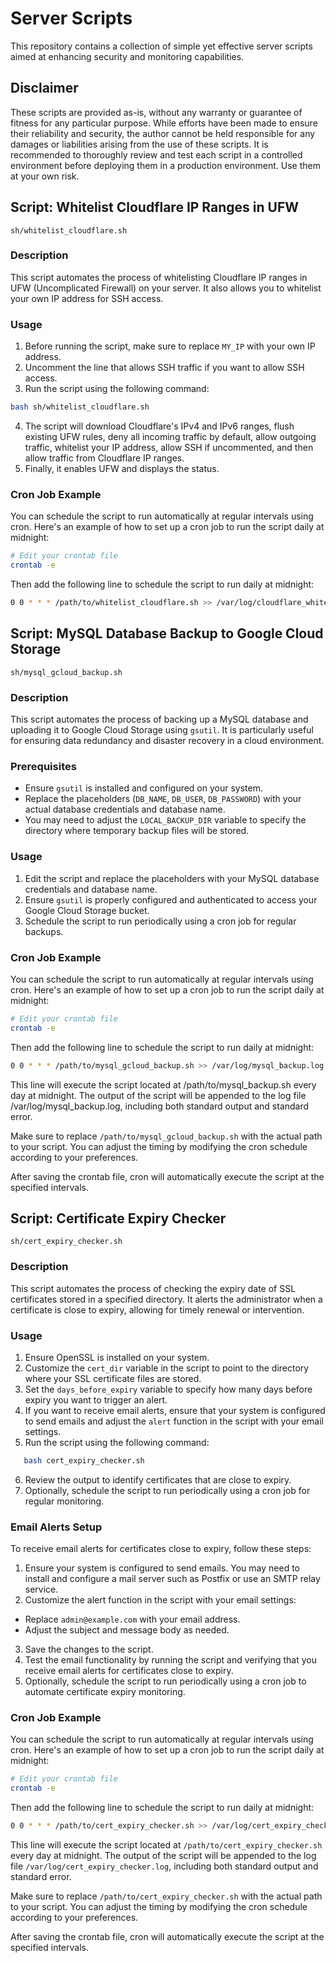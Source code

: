 # Server Scripts

This repository contains a collection of simple yet effective server scripts aimed at enhancing security and monitoring capabilities.

## Disclaimer

These scripts are provided as-is, without any warranty or guarantee of fitness for any particular purpose. While efforts have been made to ensure their reliability and security, the author cannot be held responsible for any damages or liabilities arising from the use of these scripts. It is recommended to thoroughly review and test each script in a controlled environment before deploying them in a production environment. Use them at your own risk.

## Script: Whitelist Cloudflare IP Ranges in UFW

`sh/whitelist_cloudflare.sh`

### Description
This script automates the process of whitelisting Cloudflare IP ranges in UFW (Uncomplicated Firewall) on your server. It also allows you to whitelist your own IP address for SSH access.

### Usage
1. Before running the script, make sure to replace `MY_IP` with your own IP address.
2. Uncomment the line that allows SSH traffic if you want to allow SSH access.
3. Run the script using the following command:
```bash
bash sh/whitelist_cloudflare.sh
```
4. The script will download Cloudflare's IPv4 and IPv6 ranges, flush existing UFW rules, deny all incoming traffic by default, allow outgoing traffic, whitelist your IP address, allow SSH if uncommented, and then allow traffic from Cloudflare IP ranges.
5. Finally, it enables UFW and displays the status.

### Cron Job Example
You can schedule the script to run automatically at regular intervals using cron. Here's an example of how to set up a cron job to run the script daily at midnight:

```bash
# Edit your crontab file
crontab -e
```

Then add the following line to schedule the script to run daily at midnight:

```bash
0 0 * * * /path/to/whitelist_cloudflare.sh >> /var/log/cloudflare_whitelist.log 2>&1
```

## Script: MySQL Database Backup to Google Cloud Storage

`sh/mysql_gcloud_backup.sh`

### Description
This script automates the process of backing up a MySQL database and uploading it to Google Cloud Storage using `gsutil`. It is particularly useful for ensuring data redundancy and disaster recovery in a cloud environment.

### Prerequisites
- Ensure `gsutil` is installed and configured on your system.
- Replace the placeholders (`DB_NAME`, `DB_USER`, `DB_PASSWORD`) with your actual database credentials and database name.
- You may need to adjust the `LOCAL_BACKUP_DIR` variable to specify the directory where temporary backup files will be stored.

### Usage
1. Edit the script and replace the placeholders with your MySQL database credentials and database name.
2. Ensure `gsutil` is properly configured and authenticated to access your Google Cloud Storage bucket.
3. Schedule the script to run periodically using a cron job for regular backups.

### Cron Job Example
You can schedule the script to run automatically at regular intervals using cron. Here's an example of how to set up a cron job to run the script daily at midnight:

```bash
# Edit your crontab file
crontab -e
```

Then add the following line to schedule the script to run daily at midnight:

```bash
0 0 * * * /path/to/mysql_gcloud_backup.sh >> /var/log/mysql_backup.log 2>&1
```

This line will execute the script located at /path/to/mysql_backup.sh every day at midnight. The output of the script will be appended to the log file /var/log/mysql_backup.log, including both standard output and standard error.

Make sure to replace `/path/to/mysql_gcloud_backup.sh` with the actual path to your script. You can adjust the timing by modifying the cron schedule according to your preferences.

After saving the crontab file, cron will automatically execute the script at the specified intervals.

## Script: Certificate Expiry Checker

`sh/cert_expiry_checker.sh`

### Description
This script automates the process of checking the expiry date of SSL certificates stored in a specified directory. It alerts the administrator when a certificate is close to expiry, allowing for timely renewal or intervention.

### Usage
1. Ensure OpenSSL is installed on your system.
2. Customize the `cert_dir` variable in the script to point to the directory where your SSL certificate files are stored.
3. Set the `days_before_expiry` variable to specify how many days before expiry you want to trigger an alert.
4. If you want to receive email alerts, ensure that your system is configured to send emails and adjust the `alert` function in the script with your email settings.
5. Run the script using the following command:
```bash
   bash cert_expiry_checker.sh
```

6. Review the output to identify certificates that are close to expiry.
7. Optionally, schedule the script to run periodically using a cron job for regular monitoring.

### Email Alerts Setup
To receive email alerts for certificates close to expiry, follow these steps:

1. Ensure your system is configured to send emails. You may need to install and configure a mail server such as Postfix or use an SMTP relay service.
2. Customize the alert function in the script with your email settings:
- Replace `admin@example.com` with your email address.
- Adjust the subject and message body as needed.
3. Save the changes to the script.
4. Test the email functionality by running the script and verifying that you receive email alerts for certificates close to expiry.
5. Optionally, schedule the script to run periodically using a cron job to automate certificate expiry monitoring.


### Cron Job Example
You can schedule the script to run automatically at regular intervals using cron. Here's an example of how to set up a cron job to run the script daily at midnight:

```bash
# Edit your crontab file
crontab -e
```

Then add the following line to schedule the script to run daily at midnight:

```bash
0 0 * * * /path/to/cert_expiry_checker.sh >> /var/log/cert_expiry_checker.log 2>&1
```

This line will execute the script located at `/path/to/cert_expiry_checker.sh` every day at midnight. The output of the script will be appended to the log file `/var/log/cert_expiry_checker.log`, including both standard output and standard error.

Make sure to replace `/path/to/cert_expiry_checker.sh` with the actual path to your script. You can adjust the timing by modifying the cron schedule according to your preferences.

After saving the crontab file, cron will automatically execute the script at the specified intervals.